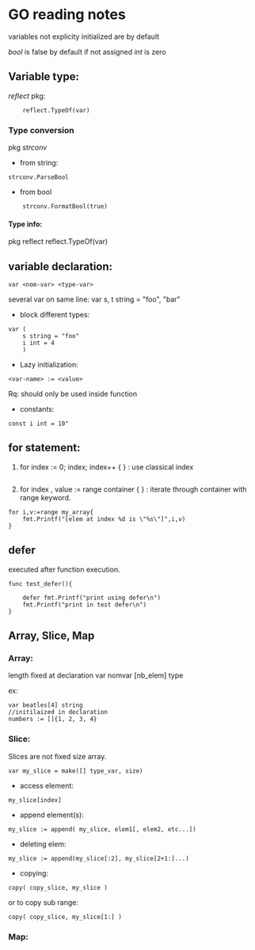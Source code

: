 # GO reading notes

variables not explicity initialized are by default

*bool* is false by default if not assigned
*int* is zero

## Variable type: 

*reflect* pkg:
```
    reflect.TypeOf(var)
```

### Type conversion
pkg *strconv*
* from string:
```
strconv.ParseBool
```
   
* from bool 
```
    strconv.FormatBool(true) 
````

#### Type info: 
pkg reflect
    reflect.TypeOf(var)

## variable declaration:
```
var <nom-var> <type-var>
```
several var on same line: var s, t string = "foo", "bar"

* block different types:
```
var (
	s string = "foo"
  	i int = 4
    )
```
* Lazy initialization: 
```
<var-name> := <value> 
```
Rq: should only be used inside function


* constants: 
```
const i int = 10"
```

## for statement:

1) for index := 0; index; index++ { } : use classical index
```
```

2) for index , value := range container { } : iterate through container with range keyword.
```
for i,v:=range my_array{
	fmt.Printf("[elem at index %d is \"%s\"]",i,v)
}
```
## defer

executed after function execution.
```
func test_defer(){

	defer fmt.Printf("print using defer\n")
	fmt.Printf("print in test defer\n")
}
```

## Array, Slice, Map

### Array:
length fixed at declaration
var nomvar [nb_elem] type

ex:
```
var beatles[4] string
//initilaized in declaration
numbers := []{1, 2, 3, 4}
```

### Slice: 
Slices are not fixed size array.
```
var my_slice = make([] type_var, size)
```
* access element: 
```
my_slice[index]
```
* append element(s): 
```
my_slice := append( my_slice, elem1[, elem2, etc...])
```
* deleting elem: 
```
my_slice := append(my_slice[:2], my_slice[2+1:]...)
```
* copying: 
```
copy( copy_slice, my_slice ) 
```
or to copy sub range:
```
copy( copy_slice, my_slice[1:] ) 
```


### Map:

